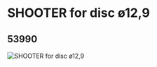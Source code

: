 # SHOOTER for disc ø12,9
## 53990
![SHOOTER for disc ø12,9](https://lc-www-live-s.legocdn.com/media/bricks/5/2/4292137.jpg)